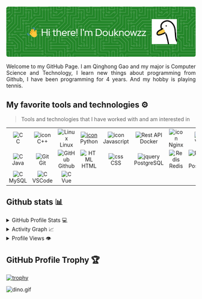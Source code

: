 ![Header](./header-image.png)

<p align="justify">
Welcome to my GitHub Page. I am Qinghong Gao and my major is Computer Science and Technology, I learn new things about programming from Github, I have been programming for 4 years. And my hobby is playing tennis.

</p>

## My favorite tools and technologies ⚙️

> Tools and technologies that I have worked with and am interested in

<table>
  <tr>
    <td align="center" width="96">
        <img src="https://skillicons.dev/icons?i=c" width="48" height="48" alt="C" />
      <br>C
    </td>
    <td align="center" width="96">
        <img src="https://techstack-generator.vercel.app/cpp-icon.svg" alt="icon" width="65" height="65" />
      <br>C++
    </td>
    <td align="center" width="96">
        <img src="https://skillicons.dev/icons?i=linux" width="48" height="48" alt="Linux" />
      <br>Linux
    </td>
    <td align="center" width="96">
      <a href="#macropower-tech">
        <img src="https://techstack-generator.vercel.app/python-icon.svg" alt="icon" width="65" height="65" />
      </a>
      <br>Python
    </td>
    <td align="center" width="96">
        <img src="https://techstack-generator.vercel.app/js-icon.svg" alt="icon" width="65" height="65" />
      <br>Javascript
    </td>
    <td align="center" width="96">
        <img src="https://techstack-generator.vercel.app/docker-icon.svg" width="65" height="65" alt="Rest API" />
      <br>Docker
    </td>
    <td align="center" width="96">
        <img src="https://techstack-generator.vercel.app/nginx-icon.svg" alt="icon" width="50" height="50" />
      <br>Nginx
    </td>
    <td align="center" width="96">
        <img src="https://skillicons.dev/icons?i=vim" width="48" height="48" alt="C" />
      <br>Vim
    </td>
  </tr>
  <tr>
    <td align="center" width="96">
        <img src="https://skillicons.dev/icons?i=java" width="48" height="48" alt="C" />
      <br>Java
    </td>
    <td align="center" width="96">
        <img src="https://skillicons.dev/icons?i=git" width="48" height="48" alt="Git" />
      <br>Git
    </td>
    <td align="center" width="96">
        <img src="https://techstack-generator.vercel.app/github-icon.svg" width="65" height="65" alt="GitHub" />
      <br>Github
    </td>
    <td align="center"  width="96">
        <img src="https://skillicons.dev/icons?i=html" width="48" height="48" alt="HTML" />
      <br>HTML
    </td>
    <td align="center" width="96">
        <img src="https://skillicons.dev/icons?i=css" width="48" height="48" alt="css" />
      <br>CSS
    </td>
    <td align="center" width="96">
        <img src="https://skillicons.dev/icons?i=postgres" width="48" height="48" alt="jquery" />
      <br>PostgreSQL
    </td>
    <td align="center" width="96">
        <img src="https://skillicons.dev/icons?i=redis" width="48" height="48" alt="Redis" />
      <br>Redis
    </td>
    <td align="center" width="96">
        <img src="https://skillicons.dev/icons?i=postman" width="48" height="48" alt="Postman" />
      <br>Postman
    </td>
  </tr>
  <tr>
    <td align="center" width="96">
        <img src="https://skillicons.dev/icons?i=mysql" width="48" height="48" alt="C" />
      <br>MySQL
    </td>
    <td align="center" width="96">
        <img src="https://skillicons.dev/icons?i=vscode" width="48" height="48" alt="C" />
      <br>VSCode
    </td>
    <td align="center" width="96">
        <img src="https://skillicons.dev/icons?i=vue" width="48" height="48" alt="C" />
      <br>Vue
    </td>
  </tr>
</table>

## Github stats 📊

<details>
  <summary>GitHub Profile Stats 💻</summary>
  <br/>
    <a href="https://github.com/anuraghazra/github-readme-stats"><img alt="Douknowzz's Github Stats" src="https://github-readme-stats.vercel.app/api/?username=Douknowzz&show_icons=true&count_private=true&theme=default&hide_border=true&bg_color=fff&title_color=00E676&icon_color=00E676" height="192px"/></a>
  <a href="https://github.com/anuraghazra/github-readme-stats"><img alt="Douknowzz's Top Languages" src="https://github-readme-stats.vercel.app/api/top-langs/?username=Douknowzz&langs_count=8&layout=compact&theme=default&hide_border=true&bg_color=fff&title_color=000&icon_color=000&hide=Jupyter%20Notebook" height="192px"/></a>
  <br/>
</details>

<details>
  <summary>Activity Graph 📈</summary>
  <br/>

[![Douknowzz's github activity graph](https://github-readme-activity-graph.vercel.app/graph?username=Douknowzz&bg_color=ffffff&color=000000&line=04e61b&point=403d3d&area=true&hide_border=true)](https://github.com/ashutosh00710/github-readme-activity-graph)

</details>


<details>
  <summary>Profile Views 👁️</summary>
  <br/>
  <img src="https://komarev.com/ghpvc/?username=Douknowzz&label=PROFILE+VIEWS&style=for-the-badge&color=brightgreen">

</details>

## GitHub Profile Trophy 🏆

[![trophy](https://github-profile-trophy.vercel.app/?username=Douknowzz&row=1&margin-w=40)](https://github.com/ryo-ma/github-profile-trophy)

<img data-target="animated-image.replacedImage" alt="dino.gif" class="AnimatedImagePlayer-animatedImage" src="https://github.com/saadeghi/saadeghi/raw/master/dino.gif" style="display: block; opacity: 1;">
